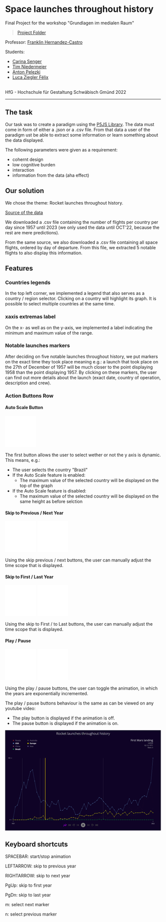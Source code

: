 # Space launches throughout history

Final Project for the workshop "Grundlagen im medialen Raum"

> [Project Folder](project/)

Professor: [Franklin Hernandez-Castro](mailto:franklin.castro@hfg.design?subject=[GitHub]%20Project%20HfG%20Rocket%20launches%20throughout%20history)

Students:
  - [Carina Senger](mailto:carina.senger@hfg.design?subject=[GitHub]%20Project%20HfG%20Rocket%20launches%20throughout%20history)
  - [Tim Niedermeier](mailto:tim.niedermeier@hfg.design?subject=[GitHub]%20Project%20HfG%20Rocket%20launches%20throughout%20history)
  - [Anton Pelezki](mailto:anton.pelezki@hfg.design?subject=[GitHub]%20Project%20HfG%20Rocket%20launches%20throughout%20history)
  - [Luca Ziegler Félix](mailto:luca.ziegler@hfg.design?subject=[GitHub]%20Project%20HfG%20Rocket%20launches%20throughout%20history)

<br/>
HfG - Hochschule für Gestaltung
Schwäbisch Gmünd 2022

<hr/>

## The task

Our task was to create a paradigm using the [P5JS Library](https://p5js.org/).
The data must come in form of either a .json or a .csv file.
From that data a user of the paradigm ust be able to extract some information or learn something about the data displayed.

The following parameters were given as a requirement:
 - cohernt design
 - low cognitive burden
 - interaction
 - information from the data (aha effect)

## Our solution

We chose the theme: Rocket launches throughout history.

[Source of the data](https://thespacedevs.com/llapi)

We downloaded a .csv file containing the number of flights per country per day since 1957 until 2023 (we only used the data until OCT'22, because the rest are mere predictions). 

From the same source, we also downloaded a .csv file containing all space flights, ordered by day of departure. From this file, we extracted 5 notable flights to also display this information.

## Features

### Countries legends

In the top left corner, we implemented a legend that also serves as a country / region selector. Clicking on a country will highlight its graph. It is possible to select multiple countries at the same time.

### xaxis extremas label

On the x- as well as on the y-axis, we implemented a label indicating the minimum and maximum value of the range.

### Notable launches markers

After deciding on five notable launches throughout history, we put markers on the exact time they took place meaning e.g.: a launch that took place on the 27th of December of 1957 will be much closer to the point displaying 1958 than the point displaying 1957.
By clicking on these markers, the user can find out more details about the launch (exact date, country of operation, description and crew).

### Action Buttons Row

#### Auto Scale Button

<img src="project/images/auto-scale.svg" width= "100px"/>

The first button allows the user to select wether or not the y axis is dynamic.
This means, e.g.: 
  - The user selects the country "Brazil"
  - If the Auto Scale feature is enabled:
    - The maximum value of the selected country will be displayed on the top of the graph
  - If the Auto Scale feature is disabled:
    - The maximum value of the selected country will be displayed on the same height as before selction
    
#### Skip to Previous / Next Year

<img src="project/images/skip-previous.svg" width= "100px"/> <img src="project/images/skip-next.svg" width= "100px"/>

Using the skip previous / next buttons, the user can manually adjust the time scope that is displayed.

#### Skip to First / Last Year

<img src="project/images/skip-backward.svg" width= "100px"/> <img src="project/images/skip-forward.svg" width= "100px"/>

Using the skip to First / to Last buttons, the user can manually adjust the time scope that is displayed.

#### Play / Pause

<img src="project/images/play.svg" width= "100px"/> <img src="project/images/pause.svg" width= "100px"/>

Using the play / pause buttons, the user can toggle the animation, in which the years are exponentially incremented.

The play / pause buttons behaviour is the same as can be viewed on any youtube video:
  - The play button is displayed if the animation is off.
  - The pause button is displayed if the animation is on.




![Project Screenshot](project/images/screenshot.png)

## Keyboard shortcuts


SPACEBAR: start/stop animation

LEFTARROW: skip to previous year

RIGHTARROW: skip to next year

PgUp: skip to first year

PgDn: skip to last year

m: select next marker

n: select previous marker
